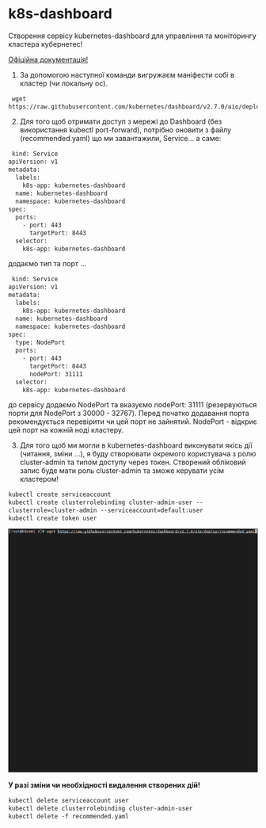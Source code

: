 # k8s-dashboard

Створення сервісу kubernetes-dashboard для управління та моніторингу кластера кубернетес!

<a href="https://kubernetes.io/docs/tasks/access-application-cluster/web-ui-dashboard/">Офіційна документація!</a>

1. За допомогою наступної команди вигружаєм маніфести собі в кластер (чи локальну ос).
```shell
 wget https://raw.githubusercontent.com/kubernetes/dashboard/v2.7.0/aio/deploy/recommended.yaml
```

2. Для того щоб отримати доступ з мережі до Dashboard (без використання kubectl port-forward), потрібно оновити з файлу (recommended.yaml) що ми завантажили, Service... а саме:
```shell
 kind: Service
apiVersion: v1
metadata:
  labels:
    k8s-app: kubernetes-dashboard
  name: kubernetes-dashboard
  namespace: kubernetes-dashboard
spec:
  ports:
    - port: 443
      targetPort: 8443
  selector:
    k8s-app: kubernetes-dashboard
```
додаємо тип та порт ... 
```shell
 kind: Service
apiVersion: v1
metadata:
  labels:
    k8s-app: kubernetes-dashboard
  name: kubernetes-dashboard
  namespace: kubernetes-dashboard
spec:
  type: NodePort
  ports:
    - port: 443
      targetPort: 8443
      nodePort: 31111
  selector:
    k8s-app: kubernetes-dashboard
```
до сервісу додаємо NodePort та вказуємо nodePort: 31111 (резервуються порти для NodePort з 30000 - 32767). Перед початко додавання порта рекомендується перевірити чи цей порт не зайнятий. NodePort - відкриє цей порт на кожній ноді кластеру. 

3. Для того щоб ми могли в kubernetes-dashboard виконувати якісь дії (читання, зміни ...), я буду створювати окремого користувача з ролю cluster-admin та типом доступу через токен. Створений обліковий запис буде мати роль cluster-admin та зможе керувати усім кластером!
```shell
kubectl create serviceaccount
kubectl create clusterrolebinding cluster-admin-user --clusterrole=cluster-admin --serviceaccount=default:user
kubectl create token user
```
![Image](./data/kubernetes-dashboard.gif)

<b>У разі зміни чи необхідності видалення створених дій!</b>
```shell
kubectl delete serviceaccount user
kubectl delete clusterrolebinding cluster-admin-user
kubectl delete -f recommended.yaml
```
